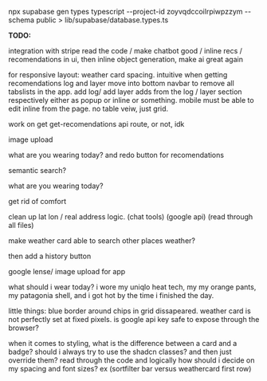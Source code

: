 npx supabase gen types typescript --project-id zoyvqdccoilrpiwpzzym --schema public > lib/supabase/database.types.ts


**TODO:**

integration with stripe
read the code / make chatbot good / inline recs / recomendations in ui, then inline object generation, make ai great again



for responsive layout: weather card spacing. 
intuitive when getting recomendations
log and layer move into bottom navbar to remove all tabslists in the app. add log/ add layer adds from the log / layer section respectively either as popup or inline or something. mobile must be able to edit inline from the page. no table veiw, just grid.


work on get get-recomendations api route, or not, idk

image upload

what are you wearing today? and redo button for recomendations

semantic search?

what are you wearing today?

get rid of comfort

clean up lat lon / real address logic. (chat tools) (google api) (read through all files)

make weather card able to search other places weather?

then add a history button

google lense/ image upload for app

what should i wear today?
i wore my uniqlo heat tech, my my orange pants, my patagonia shell, and i got hot by the time i finished the day.

little things: blue border around chips in grid dissapeared. weather card is not perfectly set at fixed pixels. is google api key safe to expose through the browser?


when it comes to styling, what is the difference between a card and a badge? should i always try to use the shadcn classes? and then just override them?
read through the code
and logically how should i decide on my spacing and font sizes? ex (sortfilter bar versus weathercard first row)